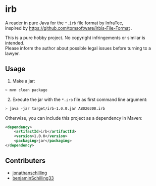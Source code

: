 # irb

A reader in pure Java for the `*.irb` file format by InfraTec,  
inspired by https://github.com/tomsoftware/Irbis-File-Format .

This is a pure hobby project. No copyright infringements or similar is intended.  
Please inform the author about possible legal issues before turning to a lawyer.

## Usage

1. Make a jar:

```bash
> mvn clean package
```

2. Execute the jar with the `*.irb` file as first command line argument:
 
```bash
> java -jar target/irb-1.0.0.jar AB020300.irb
```

Otherwise, you can include this project as a dependency in Maven:

```xml
<dependency>
    <artifactId>irb</artifactId>
    <version>1.0.0</version>
    <packaging>jar</packaging>
</dependency>
```

## Contributers

 * [jonathanschilling](https://github.com/jonathanschilling)
 * [benjaminSchilling33](https://github.com/benjaminschilling33)
 
